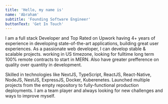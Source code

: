 ```yaml
---
title: 'Hello, my name is'
name: 'Abraham'
subtitle: 'Founding Software Engineer'
buttonText: 'Get In Touch'
---
```


I am a full stack Developer and Top Rated on Upwork having 4+ years of experience in developing state-of-the-art applications, building great user experiences. As a passionate web developer, I can develop stable & scalable projects. working in US timezone, looking for fulltime long term 100% remote contracts to start in MERN. Also have greater prefference on quality over quantity in development.

Skilled in technologies like NextJS, TypeScript, ReactJS, React-Native, NodeJS, NestJS, ExpressJS, Docker, Kuberenetes. Launched multiple projects from the empty repository to fully-functional production deployments. I am a team player and always looking for new challenges and ways to improve myself.